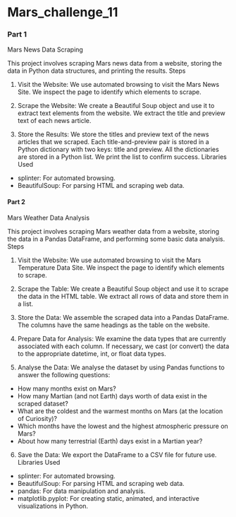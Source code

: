 # Mars_challenge_11
### Part 1

Mars News Data Scraping

This project involves scraping Mars news data from a website, storing the data in Python data structures, and printing the results.
Steps

1. Visit the Website: We use automated browsing to visit the Mars News Site. We inspect the page to identify which elements to scrape.

2. Scrape the Website: We create a Beautiful Soup object and use it to extract text elements from the website. We extract the title and preview text of each news article.

3. Store the Results: We store the titles and preview text of the news articles that we scraped. Each title-and-preview pair is stored in a Python dictionary with two keys: title and preview. All the dictionaries are stored in a Python list. We print the list to confirm success.
Libraries Used

- splinter: For automated browsing.
- BeautifulSoup: For parsing HTML and scraping web data.

#### Part 2

Mars Weather Data Analysis

This project involves scraping Mars weather data from a website, storing the data in a Pandas DataFrame, and performing some basic data analysis.
Steps

1. Visit the Website: We use automated browsing to visit the Mars Temperature Data Site. We inspect the page to identify which elements to scrape.

2. Scrape the Table: We create a Beautiful Soup object and use it to scrape the data in the HTML table. We extract all rows of data and store them in a list.

3. Store the Data: We assemble the scraped data into a Pandas DataFrame. The columns have the same headings as the table on the website.

4. Prepare Data for Analysis: We examine the data types that are currently associated with each column. If necessary, we cast (or convert) the data to the appropriate datetime, int, or float data types.

5. Analyse the Data: We analyse the dataset by using Pandas functions to answer the following questions:
- How many months exist on Mars?
- How many Martian (and not Earth) days worth of data exist in the scraped dataset?
- What are the coldest and the warmest months on Mars (at the location of Curiosity)?
- Which months have the lowest and the highest atmospheric pressure on Mars?
- About how many terrestrial (Earth) days exist in a Martian year?

6. Save the Data: We export the DataFrame to a CSV file for future use.
Libraries Used

- splinter: For automated browsing.
- BeautifulSoup: For parsing HTML and scraping web data.
- pandas: For data manipulation and analysis.
- matplotlib.pyplot: For creating static, animated, and interactive visualizations in Python.



